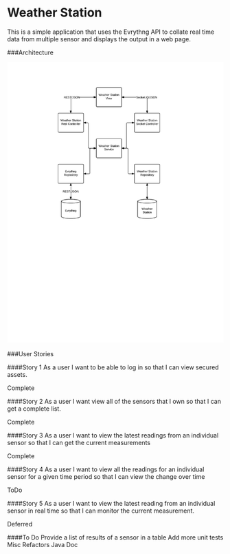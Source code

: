 Weather Station
=========

This is a simple application that uses the Evrythng API to collate real time data from multiple sensor and displays the output in a web page.
 
###Architecture

![Weather Station Architecture](Evrythng.png "Architecture")

###User Stories

####Story 1
As a user I want to be able to log in so that I can view secured assets.

Complete
 
####Story 2
As a user I want view all of the sensors that I own so that I can get a complete list.

Complete

####Story 3
As a user I want to view the latest readings from an individual sensor so that I can get the current measurements

Complete

####Story 4
As a user I want to view all the readings for an individual sensor for a given time period so that I can view the change over time

ToDo

####Story 5
As a user I want to view the latest reading from an individual sensor in real time so that I can monitor the current measurement.

Deferred
 
####To Do
Provide a list of results of a sensor in a table
Add more unit tests
Misc Refactors
Java Doc